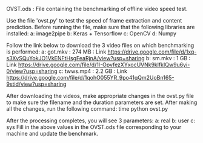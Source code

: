 OVST.ods : File containing the benchmarking of offline video speed test.

Use the file 'ovst.py' to test the speed of frame extraction and content prediction.
Before running the file, make sure that the following libraries are installed:
	a: image2pipe
	b: Keras + Tensorflow
	c: OpenCV
	d: Numpy

Follow the link below to download the 3 video files on which benchmarking is performed:
	a: got.mkv : 274 MB : Link https://drive.google.com/file/d/1xq-s3XvSQuYokJO1VkENFtHsgFeaRjnA/view?usp=sharing
	b: sm.mkv : 1 GB : Link https://drive.google.com/file/d/1I-OpvfezXYxocUVNk9klfkIQw9u6yi-0/view?usp=sharing
	c: twws.mp4 : 2.2 GB : Link https://drive.google.com/file/d/1qohO055YR_9po41qQm2UoBn165-9stid/view?usp=sharing

After downloading the videos, make appropriate changes in the ovst.py file to make sure the filename and the duration parameters are set.
After making all the changes, run the following command:
	time python ovst.py

After the processing completes, you will see 3 parameters:
	a: real
	b: user
	c: sys
Fill in the above values in the OVST.ods file corresponding to your machine and update the benchmark.
